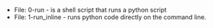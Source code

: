 * File: 0-run - is a shell script that runs a python script
* File: 1-run_inline - runs python code directly on the command line.
